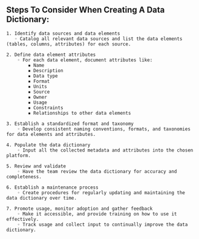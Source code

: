 ## Steps To Consider When Creating A Data Dictionary:

    1. Identify data sources and data elements
       ◦ Catalog all relevant data sources and list the data elements (tables, columns, attributes) for each source.

    2. Define data element attributes
        ◦ For each data element, document attributes like:
            ▪ Name
            ▪ Description
            ▪ Data type
            ▪ Format
            ▪ Units
            ▪ Source
            ▪ Owner
            ▪ Usage
            ▪ Constraints
            ▪ Relationships to other data elements

    3. Establish a standardized format and taxonomy
        ◦ Develop consistent naming conventions, formats, and taxonomies for data elements and attributes.

    4. Populate the data dictionary
        ◦ Input all the collected metadata and attributes into the chosen platform.

    5. Review and validate
        ◦ Have the team review the data dictionary for accuracy and completeness.

    6. Establish a maintenance process
        ◦ Create procedures for regularly updating and maintaining the data dictionary over time.

    7. Promote usage, monitor adoption and gather feedback
        ◦ Make it accessible, and provide training on how to use it effectively.
        ◦ Track usage and collect input to continually improve the data dictionary.